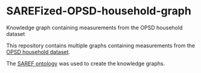 # SAREFized-OPSD-household-graph
 Knowledge graph containing measurements from the OPSD household dataset

This repository contains multiple graphs containing measurements from the [OPSD household dataset](https://data.open-power-system-data.org/household_data/2020-04-15).

The [SAREF ontology](https://saref.etsi.org/) was used to create the knowledge graphs. 
